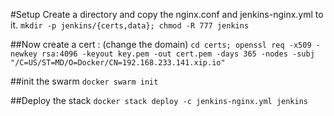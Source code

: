 #Setup
Create a directory and copy the nginx.conf and jenkins-nginx.yml to it.
`mkdir -p jenkins/{certs,data}; chmod -R 777 jenkins`

##Now create a cert : (change the domain)
`cd certs; openssl req -x509 -newkey rsa:4096 -keyout key.pem -out cert.pem -days 365 -nodes -subj "/C=US/ST=MD/O=Docker/CN=192.168.233.141.xip.io"`

##init the swarm
`docker swarm init`

##Deploy the stack
`docker stack deploy -c jenkins-nginx.yml jenkins`
